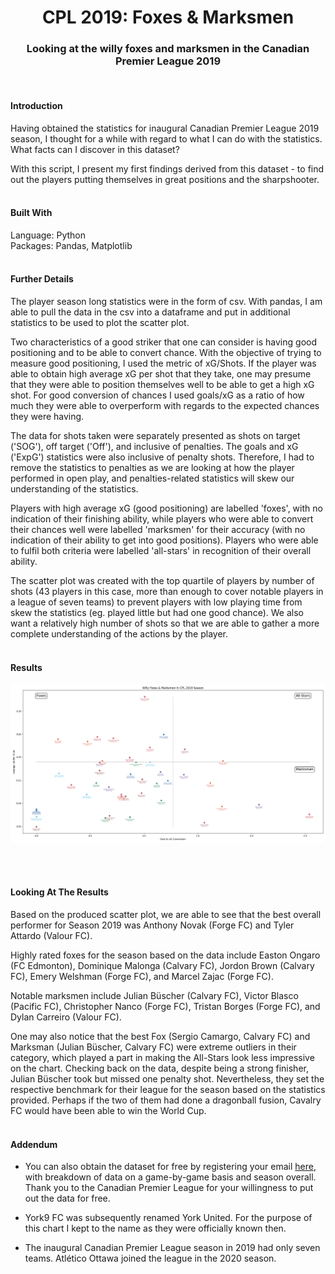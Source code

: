 
<h1 align="center">CPL 2019: Foxes & Marksmen</h1>
<h3 align="center">Looking at the willy foxes and marksmen in the Canadian Premier League 2019</h3>
<br>

<!--Introduction-->
<h4>Introduction</h4>

Having obtained the statistics for inaugural Canadian Premier League 2019 season, I thought for a while with regard to what I can do with the statistics. What facts can I discover in this dataset?

With this script, I present my first findings derived from this dataset - to find out the players putting themselves in great positions and the sharpshooter.
<br>
<br>
<!--Built With: Language and Packages-->
<h4>Built With</h4>
Language: Python
<br>
Packages: Pandas, Matplotlib
<br>
<br>
<!--Methodology-->
<h4>Further Details</h4>

The player season long statistics were in the form of csv. With pandas, I am able to pull the data in the csv into a dataframe and put in additional statistics to be used to plot the scatter plot.

Two characteristics of a good striker that one can consider is having good positioning and to be able to convert chance. With the objective of trying to measure good positioning, I used the metric of xG/Shots. If the player was able to obtain high average xG per shot that they take, one may presume that they were able to position themselves well to be able to get a high xG shot. For good conversion of chances I used goals/xG as a ratio of how much they were able to overperform with regards to the expected chances they were having.

The data for shots taken were separately presented as shots on target ('SOG'), off target ('Off'), and inclusive of penalties.
The goals and xG ('ExpG') statistics were also inclusive of penalty shots. Therefore, I had to remove the statistics to penalties as we are looking at how the player performed in open play, and penalties-related statistics will skew our understanding of the statistics.

Players with high average xG (good positioning) are labelled 'foxes', with no indication of their finishing ability, while players who were able to convert their chances well were labelled 'marksmen' for their accuracy (with no indication of their ability to get into good positions). Players who were able to fulfil both criteria were labelled 'all-stars' in recognition of their overall ability.

The scatter plot was created with the top quartile of players by number of shots (43 players in this case, more than enough to cover notable players in a league of seven teams) to prevent players with low playing time from skew the statistics (eg. played little but had one good chance). We also want a relatively high number of shots so that we are able to gather a more complete understanding of the actions by the player.
<br>
<br>
<!--Results-->
<h4>Results</h4>


![Scatter Plot: Foxes & Marksmen CPL 2019](https://github.com/gdianxiang/cpl_2019_foxes_and_marksmen/blob/b2093a974a405a6a60a19209e740a8c69ce4dddc/cpl2019_foxes_marksmen_scatter%20plot_result.png)

<br>
<br>
<!--Observations-->
<h4>Looking At The Results</h4>

Based on the produced scatter plot, we are able to see that the best overall performer for Season 2019 was Anthony Novak (Forge FC) and Tyler Attardo (Valour FC).

Highly rated foxes for the season based on the data include Easton Ongaro (FC Edmonton), Dominique Malonga (Calvary FC), Jordon Brown (Calvary FC), Emery Welshman (Forge FC), and Marcel Zajac (Forge FC).

Notable marksmen include Julian Büscher (Calvary FC), Victor Blasco (Pacific FC), Christopher Nanco (Forge FC), Tristan Borges (Forge FC), and Dylan Carreiro (Valour FC).

One may also notice that the best Fox (Sergio Camargo, Calvary FC) and Marksman (Julian Büscher, Calvary FC) were extreme outliers in their category, which played a part in making the All-Stars look less impressive on the chart. Checking back on the data, despite being a strong finisher, Julian Büscher took but missed one penalty shot. Nevertheless, they set the respective benchmark for their league for the season based on the statistics provided. Perhaps if the two of them had done a dragonball fusion, Cavalry FC would have been able to win the World Cup.
<br>
<br>
<!--Addendum-->
<h4>Addendum</h4>

* You can also obtain the dataset for free by registering your email [here](https://canpl.ca/centre-circle-data/), with breakdown of data on a game-by-game basis and season overall. Thank you to the Canadian Premier League for your willingness to put out the data for free.

* York9 FC was subsequently renamed York United. For the purpose of this chart I kept to the name as they were officially known then.

* The inaugural Canadian Premier League season in 2019 had only seven teams. Atlético Ottawa joined the league in the 2020 season.
